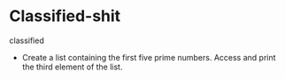 # Classified-shit
classified

- Create a list containing the first five prime numbers. Access and print the third element of the list.